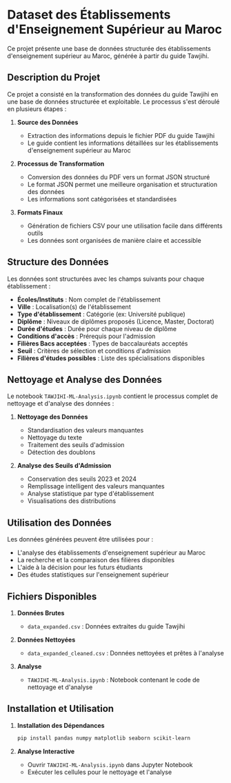 # Dataset des Établissements d'Enseignement Supérieur au Maroc

Ce projet présente une base de données structurée des établissements d'enseignement supérieur au Maroc, générée à partir du guide Tawjihi.

## Description du Projet

Ce projet a consisté en la transformation des données du guide Tawjihi en une base de données structurée et exploitable. Le processus s'est déroulé en plusieurs étapes :

1. **Source des Données**
   - Extraction des informations depuis le fichier PDF du guide Tawjihi
   - Le guide contient les informations détaillées sur les établissements d'enseignement supérieur au Maroc

2. **Processus de Transformation**
   - Conversion des données du PDF vers un format JSON structuré
   - Le format JSON permet une meilleure organisation et structuration des données
   - Les informations sont catégorisées et standardisées

3. **Formats Finaux**
   - Génération de fichiers CSV pour une utilisation facile dans différents outils
   - Les données sont organisées de manière claire et accessible

## Structure des Données

Les données sont structurées avec les champs suivants pour chaque établissement :
- **Écoles/Instituts** : Nom complet de l'établissement
- **Ville** : Localisation(s) de l'établissement
- **Type d'établissement** : Catégorie (ex: Université publique)
- **Diplôme** : Niveaux de diplômes proposés (Licence, Master, Doctorat)
- **Durée d'études** : Durée pour chaque niveau de diplôme
- **Conditions d'accès** : Prérequis pour l'admission
- **Filières Bacs acceptées** : Types de baccalauréats acceptés
- **Seuil** : Critères de sélection et conditions d'admission
- **Filières d'études possibles** : Liste des spécialisations disponibles

## Nettoyage et Analyse des Données

Le notebook `TAWJIHI-ML-Analysis.ipynb` contient le processus complet de nettoyage et d'analyse des données :

1. **Nettoyage des Données**
   - Standardisation des valeurs manquantes
   - Nettoyage du texte
   - Traitement des seuils d'admission
   - Détection des doublons

2. **Analyse des Seuils d'Admission**
   - Conservation des seuils 2023 et 2024
   - Remplissage intelligent des valeurs manquantes
   - Analyse statistique par type d'établissement
   - Visualisations des distributions

## Utilisation des Données

Les données générées peuvent être utilisées pour :
- L'analyse des établissements d'enseignement supérieur au Maroc
- La recherche et la comparaison des filières disponibles
- L'aide à la décision pour les futurs étudiants
- Des études statistiques sur l'enseignement supérieur

## Fichiers Disponibles

1. **Données Brutes**
   - `data_expanded.csv` : Données extraites du guide Tawjihi

2. **Données Nettoyées**
   - `data_expanded_cleaned.csv` : Données nettoyées et prêtes à l'analyse

3. **Analyse**
   - `TAWJIHI-ML-Analysis.ipynb` : Notebook contenant le code de nettoyage et d'analyse

## Installation et Utilisation

1. **Installation des Dépendances**
   ```bash
   pip install pandas numpy matplotlib seaborn scikit-learn
   ```

2. **Analyse Interactive**
   - Ouvrir `TAWJIHI-ML-Analysis.ipynb` dans Jupyter Notebook
   - Exécuter les cellules pour le nettoyage et l'analyse 